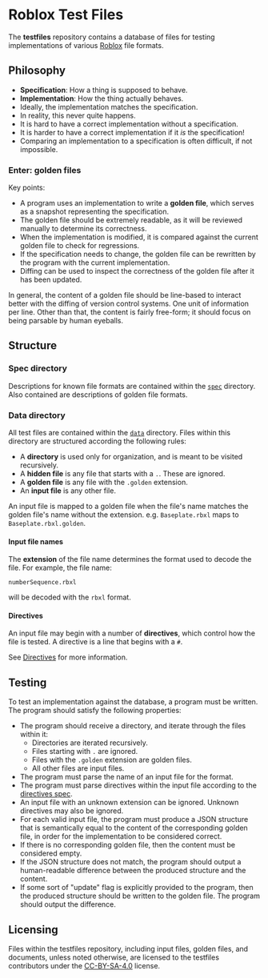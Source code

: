 # Roblox Test Files
The **testfiles** repository contains a database of files for testing
implementations of various [Roblox](https://corp.roblox.com) file formats.

## Philosophy

- **Specification**: How a thing is supposed to behave.
- **Implementation**: How the thing actually behaves.
- Ideally, the implementation matches the specification.
- In reality, this never quite happens.
- It is hard to have a correct implementation without a specification.
- It is harder to have a correct implementation if it *is* the specification!
- Comparing an implementation to a specification is often difficult, if not
  impossible.

### Enter: golden files
Key points:

- A program uses an implementation to write a **golden file**, which serves as a
  snapshot representing the specification.
- The golden file should be extremely readable, as it will be reviewed manually
  to determine its correctness.
- When the implementation is modified, it is compared against the current golden
  file to check for regressions.
- If the specification needs to change, the golden file can be rewritten by the
  program with the current implementation.
- Diffing can be used to inspect the correctness of the golden file after it has
  been updated.

In general, the content of a golden file should be line-based to interact better
with the diffing of version control systems. One unit of information per line.
Other than that, the content is fairly free-form; it should focus on being
parsable by human eyeballs.

## Structure

### Spec directory
Descriptions for known file formats are contained within the [`spec`](spec)
directory. Also contained are descriptions of golden file formats.

### Data directory
All test files are contained within the [`data`](data) directory. Files within
this directory are structured according the following rules:

- A **directory** is used only for organization, and is meant to be visited
  recursively.
- A **hidden file** is any file that starts with a `.`. These are ignored.
- A **golden file** is any file with the `.golden` extension.
- An **input file** is any other file.

An input file is mapped to a golden file when the file's name matches the golden
file's name without the extension. e.g. `Baseplate.rbxl` maps to
`Baseplate.rbxl.golden`.

#### Input file names
The **extension** of the file name determines the format used to decode the
file. For example, the file name:

	numberSequence.rbxl

will be decoded with the `rbxl` format.

#### Directives
An input file may begin with a number of **directives**, which control how the
file is tested. A directive is a line that begins with a `#`.

See [Directives](spec/README.md#user-content-directives) for more information.

## Testing
To test an implementation against the database, a program must be written. The
program should satisfy the following properties:

- The program should receive a directory, and iterate through the files within
  it:
	- Directories are iterated recursively.
	- Files starting with `.` are ignored.
	- Files with the `.golden` extension are golden files.
	- All other files are input files.
- The program must parse the name of an input file for the format.
- The program must parse directives within the input file according to the
  [directives spec](spec/README.md#user-content-directives).
- An input file with an unknown extension can be ignored. Unknown directives may
  also be ignored.
- For each valid input file, the program must produce a JSON structure that is
  semantically equal to the content of the corresponding golden file, in order
  for the implementation to be considered correct.
- If there is no corresponding golden file, then the content must be considered
  empty.
- If the JSON structure does not match, the program should output a
  human-readable difference between the produced structure and the content.
- If some sort of "update" flag is explicitly provided to the program, then the
  produced structure should be written to the golden file. The program should
  output the difference.

## Licensing
Files within the testfiles repository, including input files, golden files, and
documents, unless noted otherwise, are licensed to the testfiles contributors
under the [CC-BY-SA-4.0](LICENSE) license.
